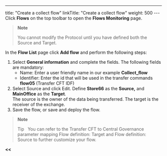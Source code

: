 ---
title: "Create a collect flow"
linkTitle: "Create a collect flow"
weight: 500
---Click ****Flows**** on the top toolbar to open the ****Flows Monitoring**** page.

> **Note**
>
> You cannot modify the Protocol until you have defined both the Source and Target.

In the ****Flow List**** page click ****Add flow**** and perform the following steps:

1. Select **General information** and complete the fields. The following fields are mandatory:
    *   Name: Enter a user friendly name in our example ****Collect_flow****
    *   Identifier: Enter the id that will be used in the transfer commands ****flow05**** (Transfer CFT IDF)
1. Select Source and click Edit. Define ****Store66**** as the ****Source,**** and ****MainOffice**** as the ****Target****.  
    The source is the owner of the data being transferred. The target is the receiver of the exchange.
1. Save the flow, or save and deploy the flow.

> **Note**
>
> Tip  
> You can refer to the Transfer CFT to Central Governance parameter mapping Flow definition: Target and Flow definition: Source to further customize your flow.

****&lt;&lt;**** [](../../)
